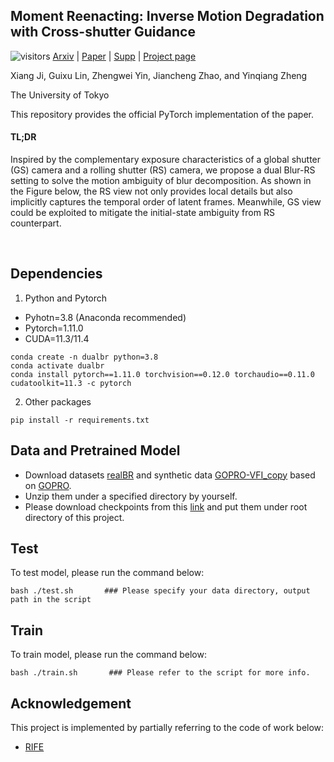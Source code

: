 ## Moment Reenacting: Inverse Motion Degradation with Cross-shutter Guidance
![visitors](https://visitor-badge.laobi.icu/badge?page_id=jixiang2016/stereoBR)  [Arxiv](http://arxiv.org/abs/2404.01120) | [Paper](https://openaccess.thecvf.com/content/CVPR2024/papers/Ji_Motion_Blur_Decomposition_with_Cross-shutter_Guidance_CVPR_2024_paper.pdf) | [Supp](https://openaccess.thecvf.com/content/CVPR2024/supplemental/Ji_Motion_Blur_Decomposition_CVPR_2024_supplemental.pdf) | [Project page](https://jixiang2016.github.io/dualBR_site)

Xiang Ji, Guixu Lin, Zhengwei Yin, Jiancheng Zhao, and Yinqiang Zheng

The University of Tokyo


This repository provides the official PyTorch implementation of the paper.

#### TL;DR
Inspired by the complementary exposure characteristics of a global shutter (GS) camera and a rolling shutter (RS) camera, we propose a dual Blur-RS setting to solve the motion ambiguity of blur decomposition. As shown in the Figure below, the RS view not only provides local details but also implicitly captures the temporal order of latent frames. Meanwhile, GS view could be exploited to mitigate the initial-state ambiguity from RS counterpart.

<br/>
<!--
<img width="800" alt="image" src="docs/img.png">
!-->
 
## Dependencies
1. Python and Pytorch
- Pyhotn=3.8 (Anaconda recommended)
- Pytorch=1.11.0
- CUDA=11.3/11.4
``` shell
conda create -n dualbr python=3.8
conda activate dualbr
conda install pytorch==1.11.0 torchvision==0.12.0 torchaudio==0.11.0 cudatoolkit=11.3 -c pytorch
```
2. Other packages
``` shell
pip install -r requirements.txt
```

## Data and Pretrained Model
- Download datasets [realBR](https://drive.google.com/file/d/1s9t6DHHfzB-o6pDhg4vqcgcFR6gdLxqj/view?usp=sharing) and synthetic data [GOPRO-VFI_copy](https://drive.google.com/file/d/1AaI1DD0SYECfL8GXFuCR6a4tZieRCMMe/view?usp=sharing) based on [GOPRO](https://drive.google.com/file/d/1rJTmM9_mLCNzBUUhYIGldBYgup279E_f/view?usp=sharing).  <!--   coming soon   -->
- Unzip them under a specified directory by yourself.
- Please download checkpoints from this [link](https://drive.google.com/drive/folders/1VDj-TLQxNCm3eIgCt5C-dJbYPDNzVLDO?usp=sharing) and put them under root directory of this project.

## Test
To test model, please run the command below:
``` shell
bash ./test.sh       ### Please specify your data directory, output path in the script
```
## Train
To train model, please run the command below:
``` shell
bash ./train.sh       ### Please refer to the script for more info.
```

## Acknowledgement
This project is implemented by partially referring to the code of work below:
- [RIFE](https://github.com/megvii-research/ECCV2022-RIFE)
